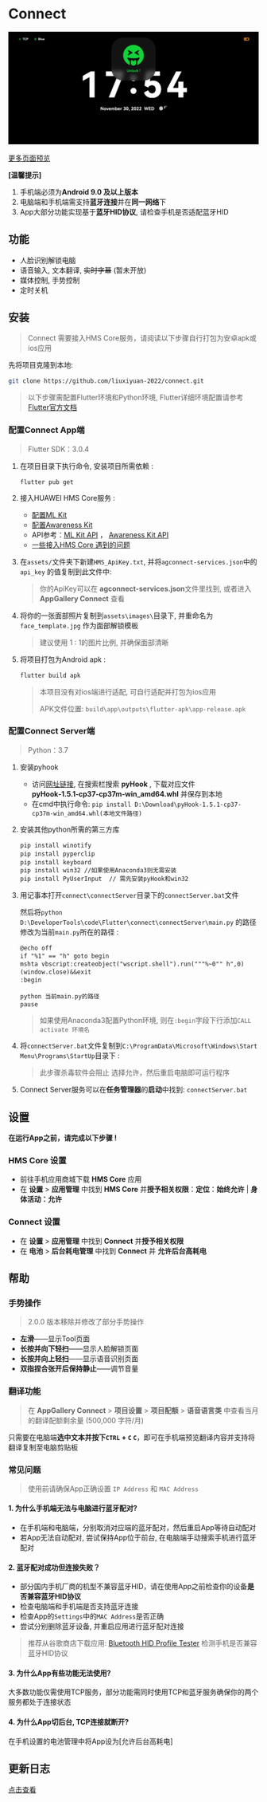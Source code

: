 # Connect

![Screenshot_20221121_194755](docs/images/Screenshot_20221121_194755.jpg)

[更多页面预览](https://raw.githubusercontent.com/liuxiyuan-2022/connect/main/docs/images/IMG_20221122_142515.png)

**[温馨提示]**

1. 手机端必须为**Android 9.0 及以上版本**
2. 电脑端和手机端需支持**蓝牙连接**并在**同一网络**下
3. App大部分功能实现基于**蓝牙HID协议**, 请检查手机是否适配蓝牙HID

## 功能

- 人脸识别解锁电脑
- 语音输入, 文本翻译, ~~实时字幕~~ (暂未开放)
- 媒体控制, 手势控制
- 定时关机

## 安装

> Connect 需要接入HMS Core服务，请阅读以下步骤自行打包为安卓apk或ios应用

先将项目克隆到本地: 

```bash
git clone https://github.com/liuxiyuan-2022/connect.git
```

> 以下步骤需配置Flutter环境和Python环境, Flutter详细环境配置请参考[Flutter官方文档](https://docs.flutter.dev/get-started/install)

### 配置Connect App端

> Flutter SDK：3.0.4

1. 在项目目录下执行命令, 安装项目所需依赖 :

   ```shell
   flutter pub get
   ```

2. 接入HUAWEI HMS Core服务 :

   - [配置ML Kit](https://developer.huawei.com/consumer/en/doc/development/HMS-Plugin-Guides/prepare-dev-env-0000001052511642)
   - [配置Awareness Kit](https://developer.huawei.com/consumer/en/doc/development/HMS-Plugin-Guides/preparing-dev-environment-0000001073460239)
   - API参考：[ML Kit API](https://developer.huawei.com/consumer/en/doc/development/HMS-Plugin-References/overview-0000001052975193?ha_source=hms1) ， [Awareness Kit API](https://developer.huawei.com/consumer/en/doc/development/HMS-Plugin-Guides/cap-use-scenarios-0000001073722601)
   - [一些接入HMS Core 遇到的问题](https://github.com/liuxiyuan-2022/connect/blob/main/Flutter%203.0%20%E9%9B%86%E6%88%90%20HMS%20ML%20%E5%9D%91%E7%82%B9.md)


3. 在`assets/`文件夹下新建`HMS_ApiKey.txt`, 并将`agconnect-services.json`中的`api_key` 的值复制到此文件中:

   > 你的ApiKey可以在 **agconnect-services.json**文件里找到, 或者进入 **AppGallery Connect** 查看

4. 将你的一张面部照片复制到`assets\images\`目录下, 并重命名为`face_template.jpg` 作为面部解锁模板

   > 建议使用 1 : 1的图片比例, 并确保面部清晰

5. 将项目打包为Android apk :

   ```sh
   flutter build apk
   ```

   > 本项目没有对ios端进行适配, 可自行适配并打包为ios应用
   >
   > APK文件位置: `build\app\outputs\flutter-apk\app-release.apk`

### 配置Connect Server端

> Python：3.7

1. 安装pyhook

   - 访问[网址链接](https://www.lfd.uci.edu/~gohlke/pythonlibs/), 在搜索栏搜索 **pyHook** , 下载对应文件 **pyHook‑1.5.1‑cp37‑cp37m‑win_amd64.whl** 并保存到本地
   - 在cmd中执行命令: `pip install D:\Download\pyHook-1.5.1-cp37-cp37m-win_amd64.whl(本地文件路径)`

2. 安装其他python所需的第三方库

   ```bash
   pip install winotify
   pip install pyperclip
   pip install keyboard
   pip install win32 //如果使用Anaconda3则无需安装
   pip install PyUserInput	// 需先安装pyHook和win32
   ```

3. 用记事本打开`connect\connectServer`目录下的`connectServer.bat`文件

   然后将`python D:\DeveloperTools\code\Flutter\connect\connectServer\main.py` 的路径修改为当前`main.py`所在的路径 : 

	```
	@echo off
	if "%1" == "h" goto begin
	mshta vbscript:createobject("wscript.shell").run("""%~0"" h",0)	 (window.close)&&exit
	:begin

	python 当前main.py的路径
	pause
	```

	> 如果使用Anaconda3配置Python环境, 则在`:begin`字段下行添加`CALL activate 环境名`

4. 将`connectServer.bat`文件复制到`C:\ProgramData\Microsoft\Windows\Start Menu\Programs\StartUp`目录下 : 

	> 此步骤杀毒软件会阻止 选择允许，然后重启电脑即可运行程序

5. Connect Server服务可以在**任务管理器**的**启动**中找到: `connectServer.bat`

## 设置

**在运行App之前，请完成以下步骤 !**

### HMS Core 设置

- 前往手机应用商城下载 **HMS Core** 应用
- 在 **设置** > **应用管理**  中找到 **HMS Core** 并**授予相关权限**：**定位**：**始终允许** | **身体活动：允许**

### Connect 设置

- 在 **设置**  > **应用管理** 中找到 **Connect** 并**授予相关权限**
- 在 **电池** > **后台耗电管理** 中找到 **Connect** 并 **允许后台高耗电**

## 帮助

### 手势操作

> 2.0.0 版本移除并修改了部分手势操作

- **左滑**——显示Tool页面
- **长按并向下轻扫**——显示人脸解锁页面
- **长按并向上轻扫**——显示语音识别页面
- **双指捏合张开后保持静止**——调节音量

### 翻译功能

> 在 **AppGallery Connect** > **项目设置** > **项目配额** > **语音语言类** 中查看当月的翻译配额剩余量 (500,000 字符/月)

只需要在电脑端**选中文本并按下`CTRL` + `C` `C`**，即可在手机端预览翻译内容并支持将翻译复制至电脑剪贴板

### 常见问题

> 使用前请确保App正确设置 `IP Address` 和 `MAC Address`

#### 1. 为什么手机端无法与电脑进行蓝牙配对?

- 在手机端和电脑端，分别取消对应端的蓝牙配对，然后重启App等待自动配对
- 若App无法自动配对, 尝试保持App位于前台, 在电脑端手动搜索手机进行蓝牙配对

#### 2. 蓝牙配对成功但连接失败？

- 部分国内手机厂商的机型不兼容蓝牙HID，请在使用App之前检查你的设备**是否兼容蓝牙HID协议**
- 检查电脑端和手机端是否支持蓝牙连接
- 检查App的`Settings`中的`MAC Address`是否正确
- 尝试分别删除蓝牙设备, 并重启应用进行蓝牙配对连接

> 推荐从谷歌商店下载应用: [Bluetooth HID Profile Tester](https://play.google.com/store/apps/details?id=com.rdapps.bluetoothhidtester) 检测手机是否兼容蓝牙HID协议

#### 3. 为什么App有些功能无法使用?

大多数功能仅需使用TCP服务，部分功能需同时使用TCP和蓝牙服务确保你的两个服务都处于连接状态

#### 4. 为什么App切后台, TCP连接就断开?

在手机设置的电池管理中将App设为[允许后台高耗电]



## 更新日志

[点击查看](./CHANGELOG.md)

